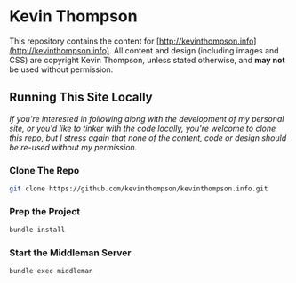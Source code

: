 Kevin Thompson
====================

This repository contains the content for [http://kevinthompson.info](http://kevinthompson.info). 
All content and design (including images and CSS) are copyright Kevin Thompson, unless stated otherwise, and **may not**
be used without permission.

## Running This Site Locally
*If you're interested in following along with the development of my personal site, or you'd like to 
tinker with the code locally, you're welcome to clone this repo, but I stress again that none of
the content, code or design should be re-used without my permission.*

### Clone The Repo
``` bash
git clone https://github.com/kevinthompson/kevinthompson.info.git
```

### Prep the Project
``` bash
bundle install
```

### Start the Middleman Server
``` bash
bundle exec middleman
```
